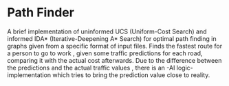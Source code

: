 # Path Finder
A brief implementation of uninformed UCS (Uniform-Cost Search) and informed IDA* (Iterative-Deepening A* Search) for optimal path finding in graphs given from a specific format of input files. Finds the fastest route for a person to go to work , given some traffic predictions for each road, comparing it with the actual cost afterwards. Due to the difference between the predictions and the actual traffic values , there is an -AI logic- implementation which tries to bring the prediction value close to reality.
